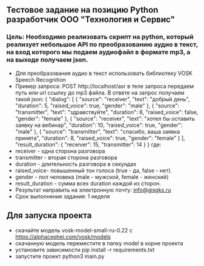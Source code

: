 ## Тестовое задание на позицию Python разработчик ООО "Технология и Сервис"

### Цель: Необходимо реализовать скрипт на python, который реализует небольшое API по преобразованию аудио в текст, на вход которого мы подаем аудиофайл в формате mp3, а на выходе получаем json.

- Для преобразования аудио в текст использовать библиотеку  VOSK Speech Recognition
- Пример запроса: POST http://localhost/asr  в теле запроса передаем путь или url ссылку до mp3 файла.
В ответе на запрос получаем такой json:
{
	"dialog": [
		 {
"source": "receiver",
			"text": "добрый день",
			"duration": 5,
			"raised_voice": true,
			"gender": "male"
		 },
		 {
			"source": "transmitter",
			"text": "здравствуйте",
			"duration": 6,
			"raised_voice": false,
"gender": "female"
		 },
		 {
			"source": "receiver",
			"text": "хотел бы оставить заявку на вебинар",
			"duration": 10,
			"raised_voice": true,
			"gender": "male"
		 },
		 {
			"source": "transmitter",
			"text": "спасибо, ваша заявка принята",
			"duration": 8,
			"raised_voice": true,
			"gender": "female"
		 }
	],
	"result_duration": {
		"receiver": 15,
		"transmitter": 14
	}
}
где: 
- receiver - одна сторона разговора
- transmitter - вторая сторона разговора
- duration - длительность разговора в секундах
- raised_voice- повышенный тон голоса (true - да, false - нет).
- gender - пол человека (male - мужской, female - женский)
- result_duration - сумма всех duration каждой из сторон.
- Результат направить на электронную почту: info@gisgkx.ru
- Срок выполнения задания: 1 неделя


## Для запуска проекта

- скачайте модель vosk-model-small-ru-0.22 с https://alphacephei.com/vosk/models
- скачанную модель переместите в папку model в корне проекта
- установите зависимости pip install -r requirements.txt
- запустите проект python3 main.py



